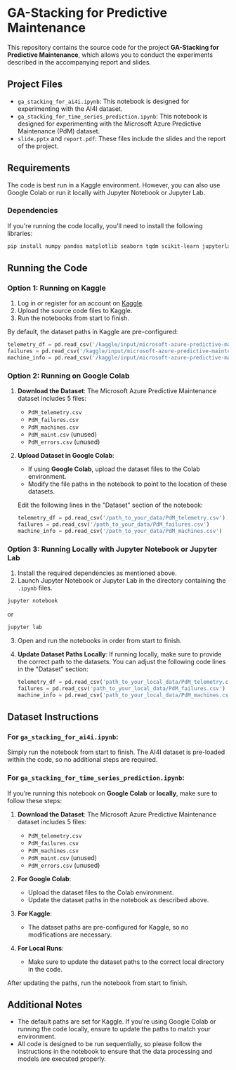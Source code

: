 # GA-Stacking for Predictive Maintenance

This repository contains the source code for the project **GA-Stacking for Predictive Maintenance**, which allows you to conduct the experiments described in the accompanying report and slides.

## Project Files

- `ga_stacking_for_ai4i.ipynb`: This notebook is designed for experimenting with the AI4I dataset.
- `ga_stacking_for_time_series_prediction.ipynb`: This notebook is designed for experimenting with the Microsoft Azure Predictive Maintenance (PdM) dataset.
- `slide.pptx` and `report.pdf`: These files include the slides and the report of the project.

## Requirements

The code is best run in a Kaggle environment. However, you can also use Google Colab or run it locally with Jupyter Notebook or Jupyter Lab.

### Dependencies

If you're running the code locally, you'll need to install the following libraries:

```bash
pip install numpy pandas matplotlib seaborn tqdm scikit-learn jupyterlab
```

## Running the Code

### Option 1: Running on Kaggle

1. Log in or register for an account on [Kaggle](https://www.kaggle.com/).
2. Upload the source code files to Kaggle.
3. Run the notebooks from start to finish.

By default, the dataset paths in Kaggle are pre-configured:

```python
telemetry_df = pd.read_csv('/kaggle/input/microsoft-azure-predictive-maintenance/PdM_telemetry.csv')
failures = pd.read_csv('/kaggle/input/microsoft-azure-predictive-maintenance/PdM_failures.csv')
machine_info = pd.read_csv('/kaggle/input/microsoft-azure-predictive-maintenance/PdM_machines.csv')
```

### Option 2: Running on Google Colab

1. **Download the Dataset**: The Microsoft Azure Predictive Maintenance dataset includes 5 files:
   - `PdM_telemetry.csv`
   - `PdM_failures.csv`
   - `PdM_machines.csv`
   - `PdM_maint.csv` (unused)
   - `PdM_errors.csv` (unused)

2. **Upload Dataset in Google Colab**:
   - If using **Google Colab**, upload the dataset files to the Colab environment.
   - Modify the file paths in the notebook to point to the location of these datasets.

   Edit the following lines in the "Dataset" section of the notebook:

   ```python
   telemetry_df = pd.read_csv('/path_to_your_data/PdM_telemetry.csv')
   failures = pd.read_csv('/path_to_your_data/PdM_failures.csv')
   machine_info = pd.read_csv('/path_to_your_data/PdM_machines.csv')
   ```

### Option 3: Running Locally with Jupyter Notebook or Jupyter Lab

1. Install the required dependencies as mentioned above.
2. Launch Jupyter Notebook or Jupyter Lab in the directory containing the `.ipynb` files.

```bash
jupyter notebook
```
or
```bash
jupyter lab
```

3. Open and run the notebooks in order from start to finish.

4. **Update Dataset Paths Locally**:
   If running locally, make sure to provide the correct path to the datasets. You can adjust the following code lines in the "Dataset" section:

   ```python
   telemetry_df = pd.read_csv('path_to_your_local_data/PdM_telemetry.csv')
   failures = pd.read_csv('path_to_your_local_data/PdM_failures.csv')
   machine_info = pd.read_csv('path_to_your_local_data/PdM_machines.csv')
   ```

## Dataset Instructions

### For `ga_stacking_for_ai4i.ipynb`:

Simply run the notebook from start to finish. The AI4I dataset is pre-loaded within the code, so no additional steps are required.

### For `ga_stacking_for_time_series_prediction.ipynb`:

If you’re running this notebook on **Google Colab** or **locally**, make sure to follow these steps:

1. **Download the Dataset**: The Microsoft Azure Predictive Maintenance dataset includes 5 files:
   - `PdM_telemetry.csv`
   - `PdM_failures.csv`
   - `PdM_machines.csv`
   - `PdM_maint.csv` (unused)
   - `PdM_errors.csv` (unused)

2. **For Google Colab**:
   - Upload the dataset files to the Colab environment.
   - Update the dataset paths in the notebook as described above.

3. **For Kaggle**:
   - The dataset paths are pre-configured for Kaggle, so no modifications are necessary.

4. **For Local Runs**:
   - Make sure to update the dataset paths to the correct local directory in the code.

After updating the paths, run the notebook from start to finish.

## Additional Notes

- The default paths are set for Kaggle. If you're using Google Colab or running the code locally, ensure to update the paths to match your environment.
- All code is designed to be run sequentially, so please follow the instructions in the notebook to ensure that the data processing and models are executed properly.
